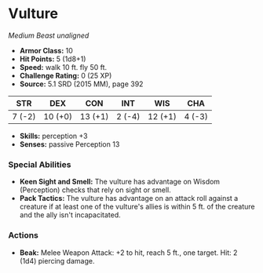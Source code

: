 # Vulture

*Medium* *Beast* *unaligned*

- **Armor Class:** 10
- **Hit Points:** 5 (1d8+1)
- **Speed:** walk 10 ft. fly 50 ft.
- **Challenge Rating:** 0 (25 XP)
- **Source:** 5.1 SRD (2015 MM), page 392

| STR | DEX | CON | INT | WIS | CHA |
| --- | --- | --- | --- | --- | --- |
| 7 (-2) | 10 (+0) | 13 (+1) | 2 (-4) | 12 (+1) | 4 (-3) |

- **Skills:** perception +3
- **Senses:** passive Perception 13

### Special Abilities

- **Keen Sight and Smell:** The vulture has advantage on Wisdom (Perception) checks that rely on sight or smell.
- **Pack Tactics:** The vulture has advantage on an attack roll against a creature if at least one of the vulture's allies is within 5 ft. of the creature and the ally isn't incapacitated.

### Actions

- **Beak:** Melee Weapon Attack: +2 to hit, reach 5 ft., one target. Hit: 2 (1d4) piercing damage.


